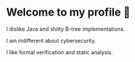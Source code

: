 # Welcome to my profile :wave:

I dislike Java and shitty B-tree implementations.

I am indifferent about cybersecurity.

I like formal verification and static analysis.
